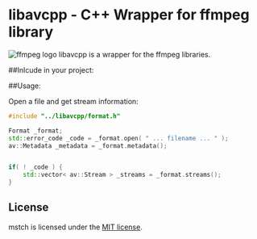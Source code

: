 # libavcpp - C++ Wrapper for ffmpeg library

![ffmpeg logo](https://lh5.googleusercontent.com/-LX53aOM1JLI/AAAAAAAAAAI/AAAAAAAAAGo/cBe-_Z4t4EI/s0-c-k-no-ns/photo.jpg)
libavcpp is a wrapper for the ffmpeg libraries.

##Inlcude in your project:


##Usage:


Open a file and get stream information:

```c++
#include "../libavcpp/format.h"

Format _format;
std::error_code _code = _format.open( " ... filename ... " );
av::Metadata _metadata = _format.metadata();


if( ! _code ) {
    std::vector< av::Stream > _streams = _format.streams();
}
```

## License

mstch is licensed under the [MIT license](https://github.com/no1msd/mstch/blob/master/LICENSE).
